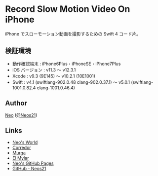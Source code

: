 # Record Slow Motion Video On iPhone

iPhone でスローモーション動画を撮影するための Swift 4 コード片。


## 検証環境

- 動作確認端末 : iPhone6Plus・iPhoneSE・iPhone7Plus
- iOS バージョン : v11.3 〜 v12.3.1
- Xcode : v9.3 (9E145) 〜 v10.2.1 (10E1001)
- Swift : v4.1 (swiftlang-902.0.48 clang-902.0.37.1) 〜 v5.0.1 (swiftlang-1001.0.82.4 clang-1001.0.46.4)


## Author

[Neo](http://neo.s21.xrea.com/) ([@Neos21](https://twitter.com/Neos21))


## Links

- [Neo's World](http://neo.s21.xrea.com/)
- [Corredor](http://neos21.hatenablog.com/)
- [Murga](http://neos21.hatenablog.jp/)
- [El Mylar](http://neos21.hateblo.jp/)
- [Neo's GitHub Pages](https://neos21.github.io/)
- [GitHub - Neos21](https://github.com/Neos21/)
